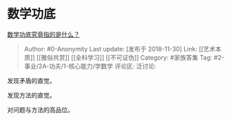 # 数学功底
[数学功底究竟指的是什么？](https://www.zhihu.com/question/26589105/answer/542404030)

> Author: #0-Anonymity
> Last update: [发布于 2018-11-30]
> Link: [[艺术本质]] [[雅俗共赏]] [[全科学习]] [[不可证伪]]
> Category: #家族答集
> Tag: #2-事业/2A-功夫/1-核心能力/学数学
> 评论区:
> 泛讨论:

发现矛盾的直觉。

发现方法的直觉。

对问题与方法的高品位。
